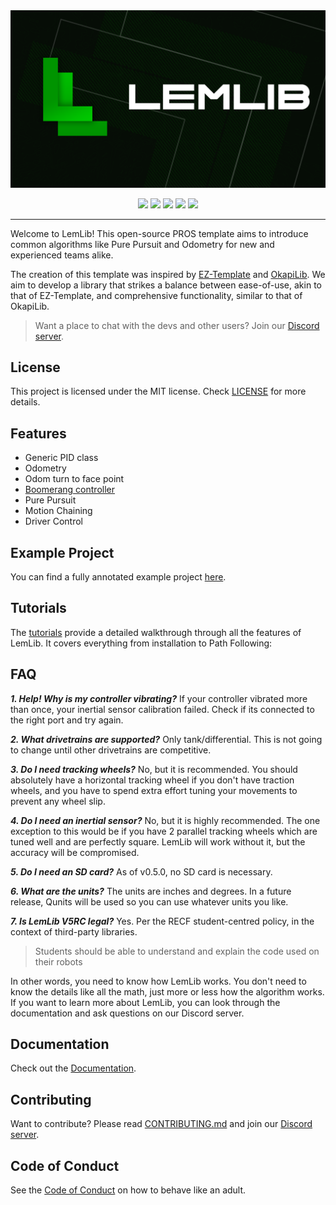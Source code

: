 <img src="docs/assets/LemLib_Banner_V3.png">
<p align="center">
    <img src="https://img.shields.io/github/contributors/LemLib/LemLib?style=for-the-badge">
    <img src="https://img.shields.io/github/stars/LemLib/LemLib?style=for-the-badge">
    <img src="https://img.shields.io/github/downloads/LemLib/LemLib/total?style=for-the-badge">
    <img src="https://img.shields.io/github/actions/workflow/status/LemLib/LemLib/pros-build.yml?style=for-the-badge">
    <img src="https://img.shields.io/badge/version-v0.5.1-blue?style=for-the-badge">
</p>
<hr>
Welcome to LemLib! This open-source PROS template aims to introduce common algorithms like Pure Pursuit and Odometry for new and experienced teams alike.

The creation of this template was inspired by [EZ-Template](https://github.com/EZ-Robotics/EZ-Template) and [OkapiLib](https://github.com/OkapiLib/OkapiLib). We aim to develop a library that strikes a balance between ease-of-use, akin to that of EZ-Template, and comprehensive functionality, similar to that of OkapiLib.

> Want a place to chat with the devs and other users? Join our [Discord server](https://discord.gg/pCHr7XZUTj).

## License
This project is licensed under the MIT license. Check [LICENSE](https://github.com/LemLib/LemLib/blob/master/LICENSE) for more details.

## Features
- Generic PID class
- Odometry
- Odom turn to face point
- [Boomerang controller](https://www.desmos.com/calculator/sptjw5szex)
- Pure Pursuit
- Motion Chaining
- Driver Control

## Example Project
You can find a fully annotated example project [here](https://github.com/LemLib/LemLib/blob/stable/src/main.cpp).

## Tutorials
The [tutorials](https://lemlib.readthedocs.io/en/v0.5.0/tutorials/1_getting_started.html) provide a detailed walkthrough through all the features of LemLib. It covers everything from installation to Path Following:

## FAQ
_**1. Help! Why is my controller vibrating?**_
If your controller vibrated more than once, your inertial sensor calibration failed.
Check if its connected to the right port and try again.

_**2. What drivetrains are supported?**_
Only tank/differential.
This is not going to change until other drivetrains are competitive.

_**3. Do I need tracking wheels?**_
No, but it is recommended.
You should absolutely have a horizontal tracking wheel if you don't have traction wheels, and you have to spend extra effort tuning your movements to prevent any wheel slip.

_**4. Do I need an inertial sensor?**_
No, but it is highly recommended.
The one exception to this would be if you have 2 parallel tracking wheels which are tuned well and are perfectly square. LemLib will work without it, but the accuracy will be compromised. 

_**5. Do I need an SD card?**_
As of v0.5.0, no SD card is necessary.

_**6. What are the units?**_
The units are inches and degrees.
In a future release, Qunits will be used so you can use whatever units you like.

_**7. Is LemLib V5RC legal?**_
Yes.
Per the RECF student-centred policy, in the context of third-party libraries.
> Students should be able to understand and explain the code used on their robots

In other words, you need to know how LemLib works. You don't need to know the details like all the math, just more or less how the algorithm works. If you want to learn more about LemLib, you can look through the documentation and ask questions on our Discord server.

## Documentation
Check out the [Documentation](https://lemlib.readthedocs.io/en/v0.5.0/index.html).

## Contributing
Want to contribute? Please read [CONTRIBUTING.md](https://github.com/LemLib/LemLib/blob/master/.github/CONTRIBUTING.md) and join our [Discord server](https://discord.gg/pCHr7XZUTj).

## Code of Conduct
See the [Code of Conduct](https://github.com/LemLib/LemLib/blob/master/.github/CODE_OF_CONDUCT.md) on how to behave like an adult.
